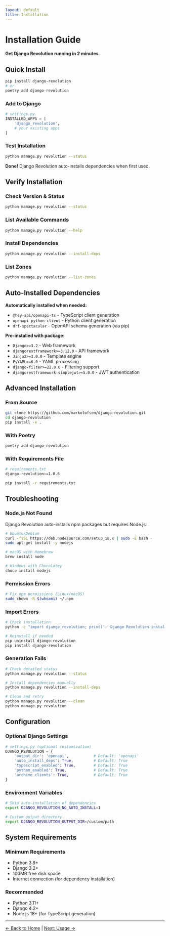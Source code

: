 ```yaml
---
layout: default
title: Installation
---
```


# Installation Guide

**Get Django Revolution running in 2 minutes.**

## Quick Install

```bash
pip install django-revolution
# or
poetry add django-revolution
```

### Add to Django

```python
# settings.py
INSTALLED_APPS = [
    'django_revolution',
    # your existing apps
]
```

### Test Installation

```bash
python manage.py revolution --status
```

**Done!** Django Revolution auto-installs dependencies when first used.

## Verify Installation

### Check Version & Status

```bash
python manage.py revolution --status
```

### List Available Commands

```bash
python manage.py revolution --help
```

### Install Dependencies

```bash
python manage.py revolution --install-deps
```

### List Zones

```bash
python manage.py revolution --list-zones
```

## Auto-Installed Dependencies

**Automatically installed when needed:**

- `@hey-api/openapi-ts` - TypeScript client generation
- `openapi-python-client` - Python client generation
- `drf-spectacular` - OpenAPI schema generation (via pip)

**Pre-installed with package:**

- `Django>=3.2` - Web framework
- `djangorestframework>=3.12.0` - API framework
- `Jinja2>=3.0.0` - Template engine
- `PyYAML>=6.0` - YAML processing
- `django-filter>=22.0.0` - Filtering support
- `djangorestframework-simplejwt>=5.0.0` - JWT authentication

## Advanced Installation

### From Source

```bash
git clone https://github.com/markolofsen/django-revolution.git
cd django-revolution
pip install -e .
```

### With Poetry

```bash
poetry add django-revolution
```

### With Requirements File

```bash
# requirements.txt
django-revolution>=1.0.6

pip install -r requirements.txt
```

## Troubleshooting

### Node.js Not Found

Django Revolution auto-installs npm packages but requires Node.js:

```bash
# Ubuntu/Debian
curl -fsSL https://deb.nodesource.com/setup_18.x | sudo -E bash -
sudo apt-get install -y nodejs

# macOS with Homebrew
brew install node

# Windows with Chocolatey
choco install nodejs
```

### Permission Errors

```bash
# Fix npm permissions (Linux/macOS)
sudo chown -R $(whoami) ~/.npm
```

### Import Errors

```bash
# Check installation
python -c "import django_revolution; print('✅ Django Revolution installed')"

# Reinstall if needed
pip uninstall django-revolution
pip install django-revolution
```

### Generation Fails

```bash
# Check detailed status
python manage.py revolution --status

# Install dependencies manually
python manage.py revolution --install-deps

# Clean and retry
python manage.py revolution --clean
python manage.py revolution
```

## Configuration

### Optional Django Settings

```python
# settings.py (optional customization)
DJANGO_REVOLUTION = {
    'output_dir': 'openapi',           # Default: 'openapi'
    'auto_install_deps': True,         # Default: True
    'typescript_enabled': True,        # Default: True
    'python_enabled': True,            # Default: True
    'archive_clients': True,           # Default: True
}
```

### Environment Variables

```bash
# Skip auto-installation of dependencies
export DJANGO_REVOLUTION_NO_AUTO_INSTALL=1

# Custom output directory
export DJANGO_REVOLUTION_OUTPUT_DIR=/custom/path
```

## System Requirements

### Minimum Requirements

- Python 3.8+
- Django 3.2+
- 100MB free disk space
- Internet connection (for dependency installation)

### Recommended

- Python 3.11+
- Django 4.2+
- Node.js 18+ (for TypeScript generation)

---

[← Back to Home](index.html) | [Next: Usage →](usage.html)
